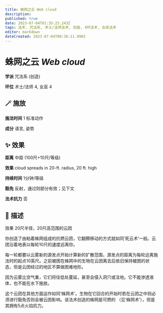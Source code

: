 ```yaml
---
title: 蛛网之云 Web cloud
description: 
published: true
date: 2023-07-04T01:35:23.243Z
tags: 法术, 咒法系, 术士/法师法术, 创造, 4环法术, 女巫法术
editor: markdown
dateCreated: 2023-07-04T00:36:11.990Z
---
```


# **蛛网之云** *Web cloud*

**学派** 咒法系 (创造) 

**环位** 术士/法师 4, 女巫 4

## 🪄 施放

**施法时间** 1 标准动作

**成分** 语言, 姿势

## ✨ 效果  

**距离** 中距 (100尺+10尺/等级) 

**效果** cloud spreads in 20-ft. radius, 20 ft. high 

**持续时间** 1分钟/等级 

**豁免** 反射，通过则部分有效；见下文

**法术抗力** 否

## 📖 描述

效果              20尺半径，20尺高范围的云团

你创造了由粘着蛛网组成的抗燃云团，它翻腾移动的方式就如同‘死云术’一般。云团沿着地表以每轮10尺的速度远离你。

每一轮都要以云雾新的源发点开始计算新的扩散范围，源发点的距离为每轮远离施法时的起点10英尺。之前被困在蛛网中的生物在云团离去后依旧保持被困的状态，但是云团经过的地区不算做困难地形。

因为云雾比空气重，它们将往低处蔓延，甚至会侵入洞穴或洼地。它不能渗透液体，也不能在水下施放。

这个云团在其他方面运作如同‘蛛网术’。生物在它回合的开始时若在云团之中则必须进行豁免否则会被云团影响。该法术创造的蛛网是可燃的 （见‘蛛网术’），但是其拥有5点火焰抗力。
    
